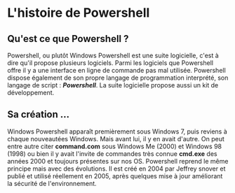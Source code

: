 # L'histoire de Powershell

## Qu'est ce que Powershell ?

  Powershell, ou plutôt Windows Powershell est une suite logicielle, c'est à dire qu'il propose plusieurs logiciels. Parmi les logiciels que Powershell offre il y a une interface en ligne de commande pas mal utilisée. Powershell dispose également de son propre langage de programmation interprété, son langage de script : ***Powershell***. La suite logicielle propose aussi un kit de développement.
  
  ## Sa création ...

  Windows Powershell apparaît premièrement sous Windows 7, puis reviens à chaque nouveautées Windows. Mais avant lui, il y en avait d'autre. On peut entre autre citer **command.com** sous Windows Me (2000) et Windows 98 (1998) ou bien il y avait l'invite de commandes très connue **cmd.exe** des années 2000 et toujours présentes sur nos OS. Powershell reprend le même principe mais avec des évolutions.
  Il est créé en 2004 par Jeffrey snover et publié et utilisé réellement en 2005, après quelques mise à jour améliorant la sécurité de l'environnement.

